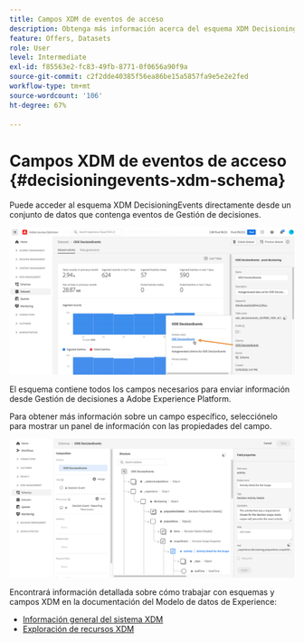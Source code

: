 ```yaml
---
title: Campos XDM de eventos de acceso
description: Obtenga más información acerca del esquema XDM DecisioningEvents.
feature: Offers, Datasets
role: User
level: Intermediate
exl-id: f85563e2-fc83-49fb-8771-0f0656a90f9a
source-git-commit: c2f2dde40385f56ea86be15a5857fa9e5e2e2fed
workflow-type: tm+mt
source-wordcount: '106'
ht-degree: 67%

---
```


# Campos XDM de eventos de acceso {#decisioningevents-xdm-schema}

Puede acceder al esquema XDM DecisioningEvents directamente desde un conjunto de datos que contenga eventos de Gestión de decisiones.

![](../assets/access-schema.png)

El esquema contiene todos los campos necesarios para enviar información desde Gestión de decisiones a Adobe Experience Platform.

Para obtener más información sobre un campo específico, selecciónelo para mostrar un panel de información con las propiedades del campo.

![](../assets/schema-fields.png)

Encontrará información detallada sobre cómo trabajar con esquemas y campos XDM en la documentación del Modelo de datos de Experience:

* [Información general del sistema XDM](https://experienceleague.adobe.com/docs/experience-platform/xdm/home.html?lang=es)
* [Exploración de recursos XDM](https://experienceleague.adobe.com/docs/experience-platform/xdm/ui/explore.html?lang=es)
